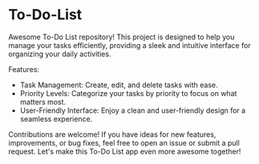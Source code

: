 # To-Do-List
Awesome To-Do List repository! This project is designed to help you manage your tasks efficiently, providing a sleek and intuitive interface for organizing your daily activities.

Features:
- Task Management: Create, edit, and delete tasks with ease.
- Priority Levels: Categorize your tasks by priority to focus on what matters most.
- User-Friendly Interface: Enjoy a clean and user-friendly design for a seamless experience.

Contributions are welcome! If you have ideas for new features, improvements, or bug fixes, feel free to open an issue or submit a pull request. Let's make this To-Do List app even more awesome together!
